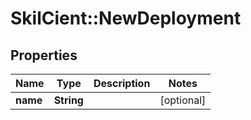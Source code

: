# SkilCient::NewDeployment

## Properties
Name | Type | Description | Notes
------------ | ------------- | ------------- | -------------
**name** | **String** |  | [optional] 


